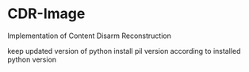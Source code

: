 # CDR-Image
Implementation of Content Disarm Reconstruction

keep updated version of python 
install pil version according to installed python version
